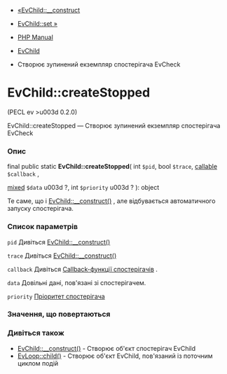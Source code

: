 - [«EvChild::\_\_construct](evchild.construct.md)
- [EvChild::set »](evchild.set.md)

- [PHP Manual](index.md)
- [EvChild](class.evchild.md)
- Створює зупинений екземпляр спостерігача EvCheck

# EvChild::createStopped

(PECL ev \>u003d 0.2.0)

EvChild::createStopped — Створює зупинений екземпляр спостерігача
EvCheck

### Опис

final public static **EvChild::createStopped**(
int `$pid`,
bool `$trace`,
[callable](language.types.callable.md) `$callback` ,

[mixed](language.types.declarations.md#language.types.declarations.mixed)
`$data` u003d ?,
int `$priority` u003d ?
): object

Те саме, що і [EvChild::\_\_construct()](evchild.construct.md) ,
але відбувається автоматичного запуску спостерігача.

### Список параметрів

`pid`
Дивіться [EvChild::\_\_construct()](evchild.construct.md)

`trace`
Дивіться [EvChild::\_\_construct()](evchild.construct.md)

`callback`
Дивіться [Callback-функції спостерігачів](ev.watcher-callbacks.md) .

`data`
Довільні дані, пов'язані зі спостерігачем.

`priority`
[Пріоритет спостерігача](class.ev.md#ev.constants.watcher-pri)

### Значення, що повертаються

### Дивіться також

- [EvChild::\_\_construct()](evchild.construct.md) - Створює об'єкт
спостерігач EvChild
- [EvLoop::child()](evloop.child.md) - Створює об'єкт EvChild,
пов'язаний із поточним циклом подій
